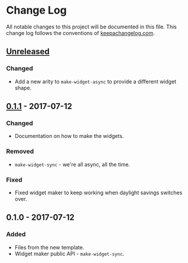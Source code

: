 # Change Log
All notable changes to this project will be documented in this file. This change log follows the conventions of [keepachangelog.com](http://keepachangelog.com/).

## [Unreleased]
### Changed
- Add a new arity to `make-widget-async` to provide a different widget shape.

## [0.1.1] - 2017-07-12
### Changed
- Documentation on how to make the widgets.

### Removed
- `make-widget-sync` - we're all async, all the time.

### Fixed
- Fixed widget maker to keep working when daylight savings switches over.

## 0.1.0 - 2017-07-12
### Added
- Files from the new template.
- Widget maker public API - `make-widget-sync`.

[Unreleased]: https://github.com/your-name/duct-viz/compare/0.1.1...HEAD
[0.1.1]: https://github.com/your-name/duct-viz/compare/0.1.0...0.1.1
